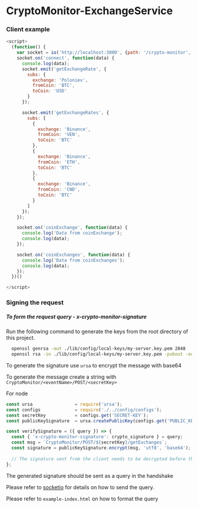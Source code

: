 # CryptoMonitor-ExchangeService

### Client example

```javascript
<script>
  (function() {
    var socket = io('http://localhost:3000', {path: '/crypto-monitor', reconnect: true, forceNew: true}).connect();
    socket.on('connect', function(data) {
      console.log(data);
      socket.emit('getExchangeRate', {
        subs: {
          exchange: 'Poloniex',
          fromCoin: 'BTC',
          toCoin: 'USD'
        }
      });

      socket.emit('getExchangeRates', {
        subs: [
          {
            exchange: 'Binance',
            fromCoin: 'VEN',
            toCoin: 'BTC'
          },
          {
            exchange: 'Binance',
            fromCoin: 'ETH',
            toCoin: 'BTC'
          },
          {
            exchange: 'Binance',
            fromCoin: 'CND',
            toCoin: 'BTC'
          }
        ]
      });
    });

    socket.on('coinExchange', function(data) {
      console.log('Data from coinExchange');
      console.log(data);
    });

    socket.on('coinExchanges', function(data) {
      console.log('Data from coinExchanges');
      console.log(data);
    });
  })()

</script>
```

### Signing the request

##### To form the request query - *x-crypto-monitor-signature*

Run the following command to generate the keys from the root directory of this project.

```bash
  openssl genrsa -out ./lib/config/local-keys/my-server.key.pem 2048
  openssl rsa -in ./lib/config/local-keys/my-server.key.pem -pubout -out ./lib/config/local-keys/client/my-server.pub
```

To generate the signature use `ursa` to encrypt the message with base64

To generate the message create a string with `CryptoMonitor/<eventName>/POST/<secretKey>`

For node

```javascript
const ursa                = require('ursa');
const configs             = require('./../config/configs');
const secretKey           = configs.get('SECRET-KEY');
const publicKeySignature  = ursa.createPublicKey(configs.get('PUBLIC_KEY'));

const verifySignature = ({ query }) => {
  const { 'x-crypto-monitor-signature': crypto_signature } = query;
  const msg = `CryptoMonitor/POST/${secretKey}/getExchanges`;
  const signature = publicKeySignature.encrypt(msg, 'utf8', 'base64');
  
  // The signature sent from the client needs to be decrypted before the handshake is complete
};
```

The generated signature should be sent as a query in the handshake

Please refer to [socketio](https://socket.io/docs/client-api/#with-query-option) for details on how to send the query.

Please refer to `example-index.html` on how to format the query

